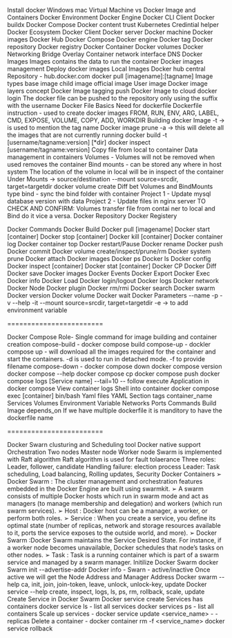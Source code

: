 Install docker
    Windows 
    mac
Virtual Machine vs Docker
Image and Containers
Docker Environment
    Docker Engine
    Docker CLI Client
    Docker buildx
    Docker Compose
    Docker content trust
    Kubernetes
    Credintial helper
Docker Ecosystem
    Docker Client
    Docker server
    Docker machine
    Docker images
    Docker Hub
    Docker Compose
    Docker engine
    Docker tag
    Docker repository
    Docker registry
    Docker Container
    Docker volumes
Docker Networking
    Bridge
    Overlay
    Container network interface
    DNS
Docker Images
    Images contains the data to run the container
    Docker images management
    Deploy docker images
    Local Images
    Docker hub central Repository - hub.docker.com
    docker pull [imagename]:[tagname]
    Image types
        base image
        child image
        official image
        User image 
    Docker image layers concept
    Docker Image tagging
    push Docker Image to cloud
    docker login
    The  docker file can be pushed to the repository  only using the suffix with the username
Docker File
    Basics
    Need for dockerfile
    Dockerfile instruction - used to create docker images
        FROM, RUN, ENV, ARG, LABEL, CMD, EXPOSE, VOLUME, COPY, ADD, WORKDIR
    Building docker Image
    -t -> is used to mention the tag name
    Docker image prune -a -> this will delete all the images that are not currently running
    docker build -t [username/tagname:version] [*dir]
    docker inspect [username/tagname:version] 
    Copy file from local to container
Data management in containers
    Volumes - Volumes will not be removed when used removes the container
    Bind mounts - can be stored any where in host system
    The location of the volume in local will be in inspect of the container
        Under Mounts -> source/destination
    --mount source=srcdir, target=targetdir
    docker volume create <name>
    Diff bet Volumes and BindMounts
    type bind - sync the bind folder with container
    Project 1 - Update mysql database version with data
    Project 2 - Update files in nginx server
    TO CHECK AND CONFIRM: Volumes transfer file from contai ner to local and Bind do it vice a versa.
Docker Repository
Docker Registery

Docker Commands
    Docker Build
    Docker pull [imagename] 
    Docker start [container]
    Docker stop [container]
    Docker kill [container]
    Docker container log
    Docker container top
    Docker restart/Pause
    Docker rename
    Docker push
    Docker commit
    Docker volume create/inspect/prune/rm
    Docker system prune
    Docker attach
    Docker images
    Docker ps
    Docker ls
    Docker config
    Docker inspect [container]
    Docker stat [container]
    Docker CP
    Docker Diff
    Docker save
    Docker images
    Docker Events
    Docker Export
    Docker Exec
    Docker info
    Docker Load
    Docker login/logout
    Docker logs
    Docker network
    Docker Node
    Docker plugin
    Docker rm/rmi
    Docker search
    Docker swarm
    Docker version
    Docker volume
    Docker wait
Docker Parameters
    --name
    -p
    -v
    --help
    -it
    --mount source=srcdir, target=targetdir
    -e -> to add environment variable

========================

Docker Compose
    Role- Single command for image building and container creation
    compose-build - docker compose build
    compose-up  - dockler compose up - will download all the images required for the container and start the containers. -d is used to run in detached mode. -f to provide filename
    compose-down - docker compose down
    docker compose version
    docker compose --help
    docker compose cp
    docker compose push
    docker compose logs [Service name]
        --tail=10
        -- follow
    execute Application in docker compose
    View container logs
    Shell into container
        docker compose exec [container] bin/bash
    Yaml files
        YAML Section tags
        container_name
        Services
        Volumes
        Environment Variable
        Networks
        Ports
        Commands
        Build
        Image
        depends_on
        If we have multiple dockerfile it is manditory to have the dockerfile name


========================


Docker Swarn
    clusturing and Scheduling tool
    Docker native support
    Orchestration
    Two nodes
        Master node
        Worker node
    Swarm is implemented with Raft algorithm
    Raft algorithm is used for fault tolaerance
    Three roles: Leader, follower, candidate
    Handling failure: election process
    Leader: Task scheduling, Load balancing, Rolling updates, Security
    Docker Containers
        ➢ Docker Swarm : The cluster management and orchestration features embedded in the Docker Engine are built using swarmkit.
        ➢ A swarm consists of multiple Docker hosts which run in swarm mode and act as managers (to manage membership and delegation) and workers (which run swarm services).
        ➢ Host : Docker host can be a manager, a worker, or perform both roles.
        ➢ Service : When you create a service, you define its optimal state (number of replicas, network and storage resources available to it, ports the service exposes to the outside world, and more).
        ➢ Docker Swarm :Docker Swarm maintains the Service Desired State. For instance, if a worker node becomes unavailable, Docker schedules that node’s tasks on other nodes.
        ➢ Task : Task is a running container which is part of a swarm service and managed by a swarm manager.
    Initilize Docker Swarm
        docker Swarm init --advertise-addr
        Docker info - Swarn - active/inactive
        Once active we will get the Node Address and Manager Address
        Docker swarm --help
            ca, init, join, join-token, leave, unlock, unlock-key, update
        Docker service --help
            create, inspect, logs, ls, ps, rm, rollback, scale, update
    Create Service in Docker Swarm
        Docker service create
        Services has containers
        docker service ls - list all services
        docker services ps <serviceId> - list all containers
        Scale up services - docker service update <service_name> - -replicas <Number of Services>
        Delete a container - docker container rm -f <service_name>
        docker service rollback <serviceId> 
        
    


